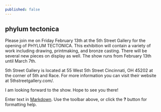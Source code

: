 ```yaml
---
published: false
---
```


## phylum tectonica

Please join me on Friday February 13th at the 5th Street Gallery for the opening of PHYLUM TECTONICA.  This exhibition will contain a variety of work including drawing, printmaking, and bronze casting.  There will be several new pieces on display as well.  The show runs from February 13th until March 7th.

5th Street Gallery is located at 55 West 5th Street Cincinnati, OH 45202 at the corner of 5th and Race.  For more information you can visit their website at 5thstreetgallery.com/.  

I am looking forward to the show. Hope to see you there!

Enter text in [Markdown](http://daringfireball.net/projects/markdown/). Use the toolbar above, or click the **?** button for formatting help.
